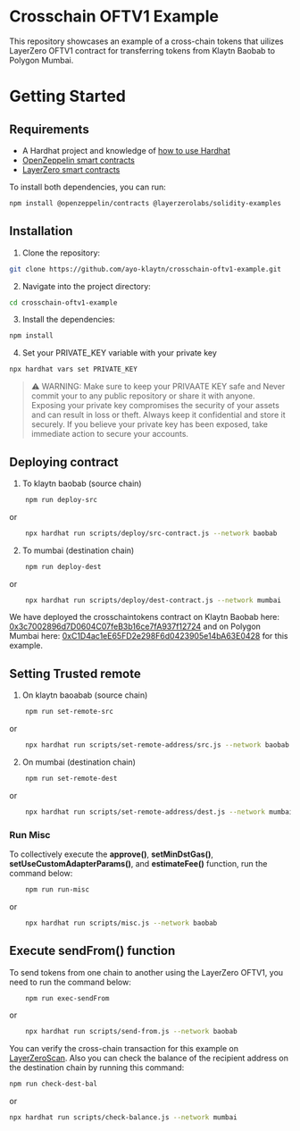 # Crosschain OFTV1 Example

This repository showcases an example of a cross-chain tokens that uilizes LayerZero OFTV1 contract for transferring tokens from Klaytn Baobab to Polygon Mumbai.


# Getting Started

## Requirements

* A Hardhat project and knowledge of [how to use Hardhat](https://docs.klaytn.foundation/content/getting-started/hardhat)
* [OpenZeppelin smart contracts](https://github.com/OpenZeppelin/openzeppelin-contracts)
* [LayerZero smart contracts](https://github.com/LayerZero-Labs/solidity-examples)

To install both dependencies, you can run:

```bash
npm install @openzeppelin/contracts @layerzerolabs/solidity-examples

```

## Installation

1. Clone the repository:

```bash
git clone https://github.com/ayo-klaytn/crosschain-oftv1-example.git
```

2. Navigate into the project directory:

```bash
cd crosschain-oftv1-example
```

3. Install the dependencies:

```bash
npm install
```

4. Set your PRIVATE_KEY variable with your private key

```bash
npx hardhat vars set PRIVATE_KEY
```

> ⚠️ WARNING: Make sure to keep your PRIVAATE KEY safe and Never commit your to any public repository or share it with anyone. Exposing your private key compromises the security of your assets and can result in loss or theft. Always keep it confidential and store it securely. If you believe your private key has been exposed, take immediate action to secure your accounts.

## Deploying contract

1. To klaytn baobab (source chain)

```bash
	npm run deploy-src
```

or

```bash
	npx hardhat run scripts/deploy/src-contract.js --network baobab
```

2. To mumbai (destination chain)

```bash
	npm run deploy-dest
```

or

```bash
	npx hardhat run scripts/deploy/dest-contract.js --network mumbai
```

We have deployed the crosschaintokens contract on Klaytn Baobab here: [0x3c7002896d7D0604C07feB3b16ce7fA937f12724](https://baobab.klaytnscope.com/account/0x3c7002896d7D0604C07feB3b16ce7fA937f12724) and on Polygon Mumbai here: [0xC1D4ac1eE65FD2e298F6d0423905e14bA63E0428](https://mumbai.polygonscan.com/address/0xC1D4ac1eE65FD2e298F6d0423905e14bA63E0428) for this example.

## Setting Trusted remote

1. On klaytn baoabab (source chain)

```bash
	npm run set-remote-src
```
or 

```bash
	npx hardhat run scripts/set-remote-address/src.js --network baobab
```

2. On mumbai (destination chain)

```bash
	npm run set-remote-dest
```
or 

```bash
	npx hardhat run scripts/set-remote-address/dest.js --network mumbai
```

### Run Misc
To collectively execute the **approve()**, **setMinDstGas()**, **setUseCustomAdapterParams()**, and **estimateFee()** function, run the command below:

```bash
	npm run run-misc
```
or 

```bash
	npx hardhat run scripts/misc.js --network baobab
```

## Execute sendFrom() function
To send tokens from one chain to another using the LayerZero OFTV1, you need to run the command below:

```bash
	npm run exec-sendFrom
```
or 

```bash
	npx hardhat run scripts/send-from.js --network baobab
```

You can verify the cross-chain transaction for this example on [LayerZeroScan](https://testnet.layerzeroscan.com/10150/address/0x3c7002896d7d0604c07feb3b16ce7fa937f12724/message/10109/address/0xc1d4ac1ee65fd2e298f6d0423905e14ba63e0428/nonce/1). Also you can check the balance of the recipient address on the destination chain by running this command: 

```bash
npm run check-dest-bal
```
or 

```bash
npx hardhat run scripts/check-balance.js --network mumbai
```



